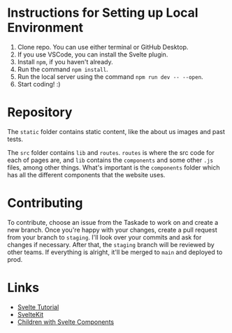 # Instructions for Setting up Local Environment
1. Clone repo. You can use either terminal or GitHub Desktop.
2. If you use VSCode, you can install the Svelte plugin.
3. Install `npm`, if you haven't already.
4. Run the command `npm install`.
5. Run the local server using the command `npm run dev -- --open`.
6. Start coding! :)

# Repository
The `static` folder contains static content, like the about us images and past tests.

The `src` folder contains `lib` and `routes`. `routes` is where the src code for each of pages are, and `lib` contains the `components` and some other `.js` files, among other things. What's important is the `components` folder which has all the different components that the website uses.


# Contributing
To contribute, choose an issue from the Taskade to work on and create a new branch. Once you're happy with your changes, create a pull request from your branch to `staging`. I'll look over your commits and ask for changes if necessary. After that, the `staging` branch will be reviewed by other teams. If everything is alright, it'll be merged to `main` and deployed to prod.

# Links
- [Svelte Tutorial](https://svelte.dev/tutorial/basics)
- [SvelteKit](https://kit.svelte.dev)
- [Children with Svelte Components](https://linguinecode.com/post/how-to-pass-children-elements-in-svelte)
 
